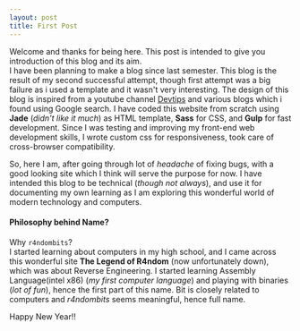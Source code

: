 ```yaml
---
layout: post
title: First Post
---
```

Welcome and thanks for being here. This post is intended to give you introduction of this blog and its aim.  
I have been planning to make a blog since last semester. This blog is the result of my second successful attempt, though first attempt was a big failure as i used a template and it wasn't very interesting. The design of this blog is inspired from a youtube channel [Devtips](https://www.youtube.com/channel/UCyIe-61Y8C4_o-zZCtO4ETQ) and various blogs which i found using Google search. I have coded this website from scratch using **Jade** (_didn't like it much_) as HTML template, **Sass** for CSS, and **Gulp** for fast development. Since I was testing and improving my front-end web development skills, I wrote custom css for responsiveness, took care of cross-browser compatibility.  

So, here I am, after going through lot of _headache_ of fixing bugs, with a good looking site which I think will serve the purpose for now. I have intended this blog to be technical (_though not always_), and use it for documenting my own learning as I am exploring this wonderful world of modern technology and computers.  
#### Philosophy behind Name?
Why `r4ndombits`?  
I started learning about computers in my high school, and I came across this wonderful site **The Legend of R4ndom** (now unfortunately down), which was about Reverse Engineering. I started learning Assembly Language(intel x86) (_my first computer language_) and playing with binaries (_lot of fun_), hence the first part of this name. Bit is closely related to computers and _r4ndombits_ seems meaningful, hence full name.

Happy New Year!!
